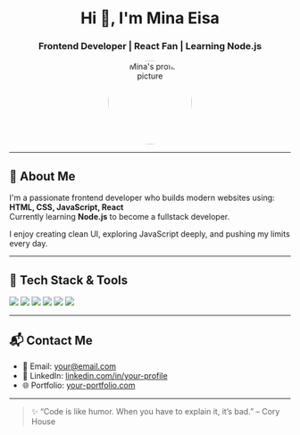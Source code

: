 <h1 align="center">Hi 👋, I'm Mina Eisa</h1>
<h3 align="center">Frontend Developer | React Fan | Learning Node.js</h3>

<p align="center">
  <img src="https://github.com/Minaeisa.png" width="150" style="border-radius: 50%" alt="Mina's profile picture" />
</p>

---

## 🧠 About Me

I'm a passionate frontend developer who builds modern websites using:
**HTML, CSS, JavaScript, React**  
Currently learning **Node.js** to become a fullstack developer.

I enjoy creating clean UI, exploring JavaScript deeply, and pushing my limits every day.

---

## 🔧 Tech Stack & Tools

<p>
  <img src="https://img.shields.io/badge/HTML-E34F26?logo=html5&logoColor=white" />
  <img src="https://img.shields.io/badge/CSS-1572B6?logo=css3&logoColor=white" />
  <img src="https://img.shields.io/badge/Bootstrap-7952B3?logo=bootstrap&logoColor=white" />
  <img src="https://img.shields.io/badge/JavaScript-F7DF1E?logo=javascript&logoColor=black" />
  <img src="https://img.shields.io/badge/React-61DAFB?logo=react&logoColor=black" />
  <img src="https://img.shields.io/badge/Node.js-339933?logo=node.js&logoColor=white" />
</p>

---

## 📬 Contact Me

- 📧 Email: [your@email.com](mailto:123menaesss@email.com)
- 💼 LinkedIn: [linkedin.com/in/your-profile](https:www.linkedin.com/in/mina-eisa-15584127b)
- 🌐 Portfolio: [your-portfolio.com](https://github.com/Minaeisa)

---


> ✨ “Code is like humor. When you have to explain it, it’s bad.” – Cory House
